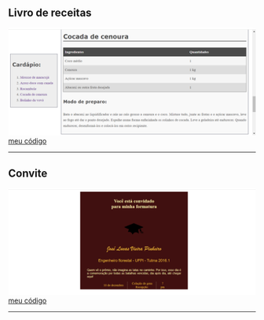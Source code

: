 <h2>Livro de receitas</h2>
<img src="https://github.com/jlvp000/bau-projetos/blob/main/HTMl-CSS/1-livro-de-receitas/imgProjetoLivroReceitas.png">
<a href="https://github.com/jlvp000/bau-projetos/blob/main/HTMl-CSS/1-livro-de-receitas/projetoLivroReceitas.html">meu código</a>
<hr/>

<h2>Convite</h2>
<img src="https://github.com/jlvp000/bau-projetos/blob/main/HTMl-CSS/2-convite/imgProjetoConvite.png">
<a href="https://github.com/jlvp000/bau-projetos/blob/main/HTMl-CSS/2-convite/projetoConvite.html">meu código</a>
<hr/>
